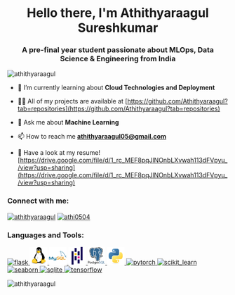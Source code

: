 <h1 align="center">Hello there, I'm Athithyaraagul Sureshkumar</h1>
<h3 align="center">A pre-final year student passionate about MLOps, Data Science & Engineering from India</h3>

<p align="left"> <img src="https://komarev.com/ghpvc/?username=athithyaraagul&label=Profile%20views&color=0e75b6&style=flat" alt="athithyaraagul" /> </p>

- 🌱 I’m currently learning about **Cloud Technologies and Deployment**

- 👨‍💻 All of my projects are available at [https://github.com/Athithyaraagul?tab=repositories](https://github.com/Athithyaraagul?tab=repositories)

- 💬 Ask me about **Machine Learning**

- 📫 How to reach me **athithyaraagul05@gmail.com**

- 📄 Have a look at my resume! [https://drive.google.com/file/d/1_rc_MEF8pqJlNOnbLXvwah113dFVpyu_/view?usp=sharing](https://drive.google.com/file/d/1_rc_MEF8pqJlNOnbLXvwah113dFVpyu_/view?usp=sharing)

<h3 align="left">Connect with me:</h3>
<p align="left">
<a href="https://linkedin.com/in/athithyaraagul" target="blank"><img align="center" src="https://raw.githubusercontent.com/rahuldkjain/github-profile-readme-generator/master/src/images/icons/Social/linked-in-alt.svg" alt="athithyaraagul" height="30" width="40" /></a>
<a href="https://instagram.com/athi0504" target="blank"><img align="center" src="https://raw.githubusercontent.com/rahuldkjain/github-profile-readme-generator/master/src/images/icons/Social/instagram.svg" alt="athi0504" height="30" width="40" /></a>
</p>

<h3 align="left">Languages and Tools:</h3>
<p align="left"> <a href="https://flask.palletsprojects.com/" target="_blank" rel="noreferrer"> <img src="https://www.vectorlogo.zone/logos/pocoo_flask/pocoo_flask-icon.svg" alt="flask" width="40" height="40"/> </a> <a href="https://www.linux.org/" target="_blank" rel="noreferrer"> <img src="https://raw.githubusercontent.com/devicons/devicon/master/icons/linux/linux-original.svg" alt="linux" width="40" height="40"/> </a> <a href="https://www.mysql.com/" target="_blank" rel="noreferrer"> <img src="https://raw.githubusercontent.com/devicons/devicon/master/icons/mysql/mysql-original-wordmark.svg" alt="mysql" width="40" height="40"/> </a> <a href="https://pandas.pydata.org/" target="_blank" rel="noreferrer"> <img src="https://raw.githubusercontent.com/devicons/devicon/2ae2a900d2f041da66e950e4d48052658d850630/icons/pandas/pandas-original.svg" alt="pandas" width="40" height="40"/> </a> <a href="https://www.postgresql.org" target="_blank" rel="noreferrer"> <img src="https://raw.githubusercontent.com/devicons/devicon/master/icons/postgresql/postgresql-original-wordmark.svg" alt="postgresql" width="40" height="40"/> </a> <a href="https://www.python.org" target="_blank" rel="noreferrer"> <img src="https://raw.githubusercontent.com/devicons/devicon/master/icons/python/python-original.svg" alt="python" width="40" height="40"/> </a> <a href="https://pytorch.org/" target="_blank" rel="noreferrer"> <img src="https://www.vectorlogo.zone/logos/pytorch/pytorch-icon.svg" alt="pytorch" width="40" height="40"/> </a> <a href="https://scikit-learn.org/" target="_blank" rel="noreferrer"> <img src="https://upload.wikimedia.org/wikipedia/commons/0/05/Scikit_learn_logo_small.svg" alt="scikit_learn" width="40" height="40"/> </a> <a href="https://seaborn.pydata.org/" target="_blank" rel="noreferrer"> <img src="https://seaborn.pydata.org/_images/logo-mark-lightbg.svg" alt="seaborn" width="40" height="40"/> </a> <a href="https://www.sqlite.org/" target="_blank" rel="noreferrer"> <img src="https://www.vectorlogo.zone/logos/sqlite/sqlite-icon.svg" alt="sqlite" width="40" height="40"/> </a> <a href="https://www.tensorflow.org" target="_blank" rel="noreferrer"> <img src="https://www.vectorlogo.zone/logos/tensorflow/tensorflow-icon.svg" alt="tensorflow" width="40" height="40"/> </a> </p>

<p><img align="center" src="https://github-readme-stats.vercel.app/api/top-langs?username=athithyaraagul&show_icons=true&locale=en&layout=compact" alt="athithyaraagul" /></p>
